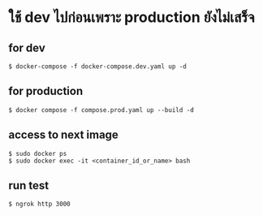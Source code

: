 # ใช้ dev ไปก่อนเพราะ production ยังไม่เสร็จ

## for dev

```
$ docker-compose -f docker-compose.dev.yaml up -d
```

## for production

```
$ docker compose -f compose.prod.yaml up --build -d
```

## access to next image

```
$ sudo docker ps
$ sudo docker exec -it <container_id_or_name> bash
```

## run test

```
$ ngrok http 3000
```